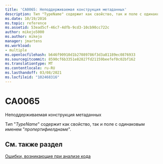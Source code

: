 ```yaml
---
title: 'CA0065: Неподдерживаемая конструкция метаданных'
description: Тип "TypeName" содержит как свойство, так и поле с одинаковым именем "Пропертифиелднаме".
ms.date: 10/19/2016
ms.topic: reference
ms.assetid: 53ead5cf-46c7-4dfb-9cd3-10cb90cc722c
author: mikejo5000
ms.author: mikejo
manager: jmartens
ms.workload:
- multiple
ms.openlocfilehash: b646f90910d1b27089786f3d3a81189ec0876933
ms.sourcegitcommit: 8590cf6b3351e82827fd21159beefef0c02bf162
ms.translationtype: MT
ms.contentlocale: ru-RU
ms.lasthandoff: 03/08/2021
ms.locfileid: "102468316"
---
```

# <a name="ca0065"></a>CA0065

Неподдерживаемая конструкция метаданных

Тип "*TypeName*" содержит как свойство, так и поле с одинаковым именем "*пропертифиелднаме*".

## <a name="see-also"></a>См. также раздел
[Ошибки, возникающие при анализе кода](../code-quality/code-analysis-application-errors.md)
